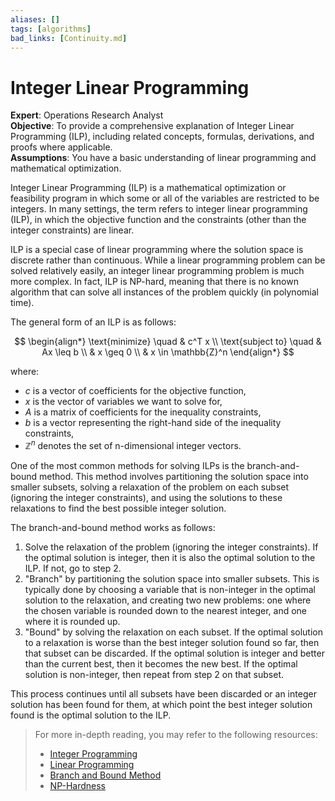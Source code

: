 ```yaml
---
aliases: []
tags: [algorithms]
bad_links: [Continuity.md]
---
```

# Integer Linear Programming

**Expert**: Operations Research Analyst  
**Objective**: To provide a comprehensive explanation of Integer Linear Programming (ILP), including related concepts, formulas, derivations, and proofs where applicable.  
**Assumptions**: You have a basic understanding of linear programming and mathematical optimization.

Integer Linear Programming (ILP) is a mathematical optimization or feasibility program in which some or all of the variables are restricted to be integers. In many settings, the term refers to integer linear programming (ILP), in which the objective function and the constraints (other than the integer constraints) are linear.

ILP is a special case of linear programming where the solution space is discrete rather than continuous. While a linear programming problem can be solved relatively easily, an integer linear programming problem is much more complex. In fact, ILP is NP-hard, meaning that there is no known algorithm that can solve all instances of the problem quickly (in polynomial time).

The general form of an ILP is as follows:

$$
\begin{align*}
\text{minimize} \quad & c^T x \\
\text{subject to} \quad & Ax \leq b \\
& x \geq 0 \\
& x \in \mathbb{Z}^n
\end{align*}
$$

where:
- $c$ is a vector of coefficients for the objective function,
- $x$ is the vector of variables we want to solve for,
- $A$ is a matrix of coefficients for the inequality constraints,
- $b$ is a vector representing the right-hand side of the inequality constraints,
- $\mathbb{Z}^n$ denotes the set of n-dimensional integer vectors.

One of the most common methods for solving ILPs is the branch-and-bound method. This method involves partitioning the solution space into smaller subsets, solving a relaxation of the problem on each subset (ignoring the integer constraints), and using the solutions to these relaxations to find the best possible integer solution.

The branch-and-bound method works as follows:

1. Solve the relaxation of the problem (ignoring the integer constraints). If the optimal solution is integer, then it is also the optimal solution to the ILP. If not, go to step 2.
2. "Branch" by partitioning the solution space into smaller subsets. This is typically done by choosing a variable that is non-integer in the optimal solution to the relaxation, and creating two new problems: one where the chosen variable is rounded down to the nearest integer, and one where it is rounded up.
3. "Bound" by solving the relaxation on each subset. If the optimal solution to a relaxation is worse than the best integer solution found so far, then that subset can be discarded. If the optimal solution is integer and better than the current best, then it becomes the new best. If the optimal solution is non-integer, then repeat from step 2 on that subset.

This process continues until all subsets have been discarded or an integer solution has been found for them, at which point the best integer solution found is the optimal solution to the ILP.

> For more in-depth reading, you may refer to the following resources:
> - [Integer Programming](https://www.google.com/search?q=Integer+Programming)
> - [Linear Programming](https://www.google.com/search?q=Linear+Programming)
> - [Branch and Bound Method](https://www.google.com/search?q=Branch+and+Bound+Method)
> - [NP-Hardness](https://www.google.com/search?q=NP-Hardness)